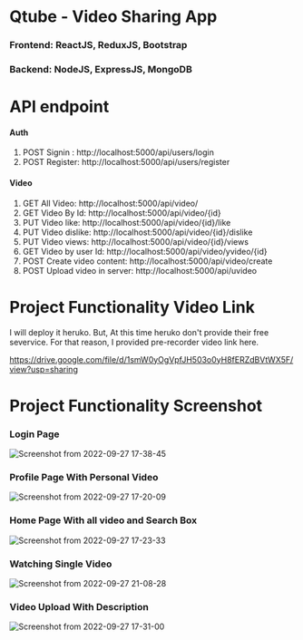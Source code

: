 # Qtube - Video Sharing App

### Frontend: ReactJS, ReduxJS, Bootstrap
### Backend: NodeJS, ExpressJS, MongoDB


# API endpoint 

#### Auth
1. POST Signin : http://localhost:5000/api/users/login
2. POST Register: http://localhost:5000/api/users/register

#### Video
1. GET All Video: http://localhost:5000/api/video/
2. GET Video By Id: http://localhost:5000/api/video/{id}
3. PUT Video like: http://localhost:5000/api/video/{id}/like
4. PUT Video dislike: http://localhost:5000/api/video/{id}/dislike
5. PUT Video views: http://localhost:5000/api/video/{id}/views
6. GET Video by user Id: http://localhost:5000/api/video/yvideo/{id}
7. POST Create video content: http://localhost:5000/api/video/create
8. POST Upload video in server: http://localhost:5000/api/uvideo 

# Project Functionality Video Link
I will deploy it heruko. But, At this time heruko don't provide their free severvice. For that reason, I provided pre-recorder video link here.

https://drive.google.com/file/d/1smW0yOgVpfJH503o0yH8fERZdBVtWX5F/view?usp=sharing

# Project Functionality Screenshot
### Login Page
![Screenshot from 2022-09-27 17-38-45](https://user-images.githubusercontent.com/61968457/192516296-eca8b998-c3ea-4470-94e4-5a8849d72c7f.png)

### Profile Page With Personal Video
![Screenshot from 2022-09-27 17-20-09](https://user-images.githubusercontent.com/61968457/192516426-7674977c-f032-43fa-b405-5e0714a314d8.png)

### Home Page With all video and Search Box
![Screenshot from 2022-09-27 17-23-33](https://user-images.githubusercontent.com/61968457/192516689-30e8d34c-a7f7-4149-937b-46175df76822.png)

### Watching Single Video
![Screenshot from 2022-09-27 21-08-28](https://user-images.githubusercontent.com/61968457/192564661-0c906c56-3abf-467b-b8f3-5b6d073491a4.png)

### Video Upload With Description 
![Screenshot from 2022-09-27 17-31-00](https://user-images.githubusercontent.com/61968457/192517460-5a4a0fc2-ad1a-4e38-abc2-fd3a61f929c1.png)


